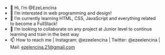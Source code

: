 - 👋 Hi, I’m @EzeLencina
- 👀 I’m interested in web programming and design!
- 🌱 I’m currently learning HTML, CSS, JavaScript and everything related to become a FullStack!
- 💞️ I’m looking to collaborate on any project at Junior level to continue learning and train in the best way
- 📫 How to reach me | Instagram: @ezeelencina | Twitter: @ezeelencina | Mail: ezelencina.21@gmail.com
<!---
EzeLencina/EzeLencina is a ✨ special ✨ repository because its `README.md` (this file) appears on your GitHub profile.
You can click the Preview link to take a look at your changes.
--->
